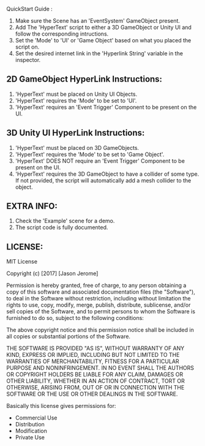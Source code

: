 QuickStart Guide : 
1) Make sure the Scene has an 'EventSystem' GameObject present.
2) Add The 'HyperText' script to either a 3D GameObject or Unity UI and follow the corresponding intructions.
3) Set the 'Mode' to 'UI' or 'Game Object' based on what you placed the script on.
4) Set the desired internet link in the 'Hyperlink String' variable in the inspector.


2D GameObject HyperLink Instructions:
------------------------------
1) 'HyperText' must be placed on Unity UI Objects.
2) 'HyperText' requires the 'Mode' to be set to 'UI'.
3) 'HyperText' requires an 'Event Trigger' Component to be present on the UI.

3D Unity UI HyperLink Instructions:
------------------------------
1) 'HyperText' must be placed on 3D GameObjects.
2) 'HyperText' requires the 'Mode' to be set to 'Game Object'.
3) 'HyperText' DOES NOT require an 'Event Trigger' Component to be present on the UI.
4) 'HyperText' requires the 3D GameObject to have a collider of some type. If not provided, the script will automatically add a mesh collider to the object.

EXTRA INFO:
------------------------------
1) Check the 'Example' scene for a demo.
2) The script code is fully documented.




LICENSE:
------------------------------
MIT License

Copyright (c) [2017] [Jason Jerome]

Permission is hereby granted, free of charge, to any person obtaining a copy
of this software and associated documentation files (the "Software"), to deal
in the Software without restriction, including without limitation the rights
to use, copy, modify, merge, publish, distribute, sublicense, and/or sell
copies of the Software, and to permit persons to whom the Software is
furnished to do so, subject to the following conditions:

The above copyright notice and this permission notice shall be included in all
copies or substantial portions of the Software.

THE SOFTWARE IS PROVIDED "AS IS", WITHOUT WARRANTY OF ANY KIND, EXPRESS OR
IMPLIED, INCLUDING BUT NOT LIMITED TO THE WARRANTIES OF MERCHANTABILITY,
FITNESS FOR A PARTICULAR PURPOSE AND NONINFRINGEMENT. IN NO EVENT SHALL THE
AUTHORS OR COPYRIGHT HOLDERS BE LIABLE FOR ANY CLAIM, DAMAGES OR OTHER
LIABILITY, WHETHER IN AN ACTION OF CONTRACT, TORT OR OTHERWISE, ARISING FROM,
OUT OF OR IN CONNECTION WITH THE SOFTWARE OR THE USE OR OTHER DEALINGS IN THE
SOFTWARE.


Basically this license gives permissions for:
- Commercial Use
- Distribution
- Modification
- Private Use

